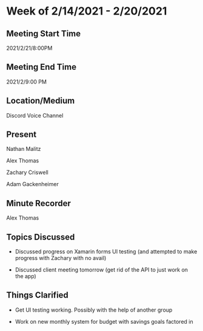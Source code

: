 ﻿
# Week of 2/14/2021 - 2/20/2021

## Meeting Start Time

2021/2/21/8:00PM

## Meeting End Time

 2021/2/9:00 PM

## Location/Medium

 Discord Voice Channel

## Present

Nathan Malitz

Alex Thomas

Zachary Criswell

Adam Gackenheimer

## Minute Recorder

Alex Thomas

## Topics Discussed

-   Discussed progress on Xamarin forms UI testing (and attempted to make progress with Zachary with no avail)
    
-   Discussed client meeting tomorrow (get rid of the API to just work on the app)
    

## Things Clarified

-   Get UI testing working. Possibly with the help of another group
    
-   Work on new monthly system for budget with savings goals factored in
